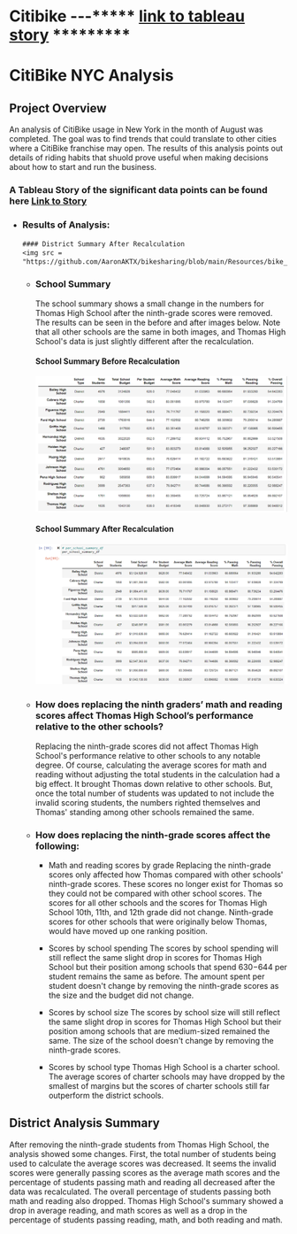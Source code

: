 # Citibike ---***** [link to tableau story](https://public.tableau.com/app/profile/aaron.hall4277/viz/NYC_Citibike_Challenge_16439586683850/NYCCitiBikeBreakdown) *********

# CitiBike NYC Analysis

## Project Overview
An analysis of CitiBike usage in New York in the month of August was completed. The goal was to find trends that could translate to other cities where a CitiBike franchise may open. The results of this analysis points out details of riding habits that shuold prove useful when making decisions about how to start and run the business.

### A Tableau Story of the significant data points can be found here [Link to Story](https://public.tableau.com/app/profile/aaron.hall4277/viz/NYC_Citibike_Challenge_16439586683850/NYCCitiBikeBreakdown)

- ### Results of Analysis:



      #### District Summary After Recalculation
      <img src = "https://github.com/AaronAKTX/bikesharing/blob/main/Resources/bike_trip_breakdown.PNG">
     
  - ### School Summary
      The school summary shows a small change in the numbers for Thomas High School after the ninth-grade scores were removed. The results can be seen in the before and after images below. Note that all other schools are the same in both images, and Thomas High School's data is just slightly different after the recalculation.
      #### School Summary Before Recalculation
      <img src = "https://github.com/AaronAKTX/School_District_Analysis/blob/main/Resources/Origina_Per_School.PNG">

      #### School Summary After Recalculation
      <img src = "https://github.com/AaronAKTX/School_District_Analysis/blob/main/Resources/New_Per_School_With_Recalculation.PNG">
     
  - ### How does replacing the ninth graders’ math and reading scores affect Thomas High School’s performance relative to the other schools?
      Replacing the ninth-grade scores did not affect Thomas High School's performance relative to other schools to any notable degree. Of course, calculating the average scores for math and reading without adjusting the total students in the calculation had a big effect. It brought Thomas down relative to other schools. But, once the total number of students was updated to not include the invalid scoring students, the numbers righted themselves and Thomas' standing among other schools remained the same.

  - ### How does replacing the ninth-grade scores affect the following:
    - Math and reading scores by grade
      Replacing the ninth-grade scores only affected how Thomas compared with other schools' ninth-grade scores. These scores no longer exist for Thomas so they could not be compared with other school scores. The scores for all other schools and the scores for Thomas High School 10th, 11th, and 12th grade did not change. Ninth-grade scores for other schools that were originally below Thomas, would have moved up one ranking position.
   
    - Scores by school spending
      The scores by school spending will still reflect the same slight drop in scores for Thomas High School but their position among schools that spend $630-$644 per student remains the same as before. The amount spent per student doesn't change by removing the ninth-grade scores as the size and the budget did not change.
     
    - Scores by school size
      The scores by school size will still reflect the same slight drop in scores for Thomas High School but their position among schools that are medium-sized remained the same. The size of the school doesn't change by removing the ninth-grade scores.
     
    - Scores by school type
      Thomas High School is a charter school. The average scores of charter schools may have dropped by the smallest of margins but the scores of charter schools still far outperform the district schools.

 
## District Analysis Summary
After removing the ninth-grade students from Thomas High School, the analysis showed some changes. First, the total number of students being used to calculate the average scores was decreased. It seems the invalid scores were generally passing scores as the average math scores and the percentage of students passing math and reading all decreased after the data was recalculated. The overall percentage of students passing both math and reading also dropped. Thomas High School's summary showed a drop in average reading, and math scores as well as a drop in the percentage of students passing reading, math, and both reading and math.
